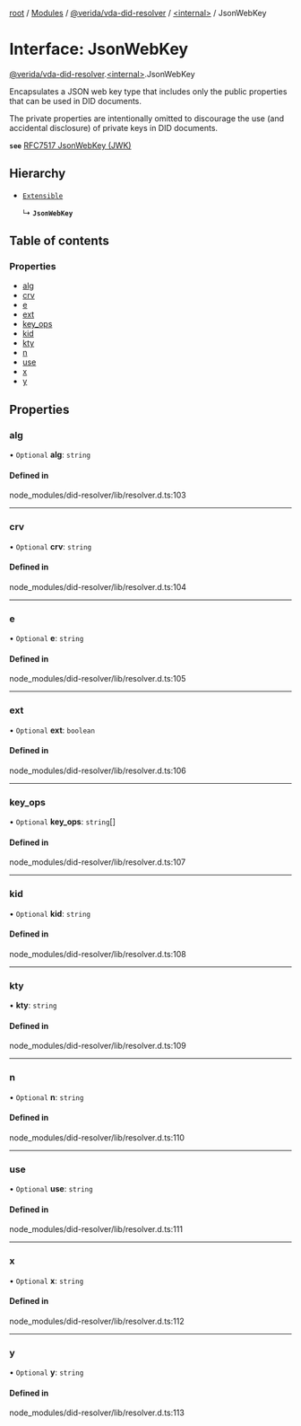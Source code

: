 [root](../README.md) / [Modules](../modules.md) / [@verida/vda-did-resolver](../modules/verida_vda_did_resolver.md) / [<internal\>](../modules/verida_vda_did_resolver._internal_.md) / JsonWebKey

# Interface: JsonWebKey

[@verida/vda-did-resolver](../modules/verida_vda_did_resolver.md).[<internal\>](../modules/verida_vda_did_resolver._internal_.md).JsonWebKey

Encapsulates a JSON web key type that includes only the public properties that
can be used in DID documents.

The private properties are intentionally omitted to discourage the use
(and accidental disclosure) of private keys in DID documents.

**`see`** [RFC7517 JsonWebKey (JWK)](https://www.rfc-editor.org/rfc/rfc7517)

## Hierarchy

- [`Extensible`](../modules/verida_vda_did_resolver._internal_.md#extensible)

  ↳ **`JsonWebKey`**

## Table of contents

### Properties

- [alg](verida_vda_did_resolver._internal_.JsonWebKey.md#alg)
- [crv](verida_vda_did_resolver._internal_.JsonWebKey.md#crv)
- [e](verida_vda_did_resolver._internal_.JsonWebKey.md#e)
- [ext](verida_vda_did_resolver._internal_.JsonWebKey.md#ext)
- [key\_ops](verida_vda_did_resolver._internal_.JsonWebKey.md#key_ops)
- [kid](verida_vda_did_resolver._internal_.JsonWebKey.md#kid)
- [kty](verida_vda_did_resolver._internal_.JsonWebKey.md#kty)
- [n](verida_vda_did_resolver._internal_.JsonWebKey.md#n)
- [use](verida_vda_did_resolver._internal_.JsonWebKey.md#use)
- [x](verida_vda_did_resolver._internal_.JsonWebKey.md#x)
- [y](verida_vda_did_resolver._internal_.JsonWebKey.md#y)

## Properties

### alg

• `Optional` **alg**: `string`

#### Defined in

node_modules/did-resolver/lib/resolver.d.ts:103

___

### crv

• `Optional` **crv**: `string`

#### Defined in

node_modules/did-resolver/lib/resolver.d.ts:104

___

### e

• `Optional` **e**: `string`

#### Defined in

node_modules/did-resolver/lib/resolver.d.ts:105

___

### ext

• `Optional` **ext**: `boolean`

#### Defined in

node_modules/did-resolver/lib/resolver.d.ts:106

___

### key\_ops

• `Optional` **key\_ops**: `string`[]

#### Defined in

node_modules/did-resolver/lib/resolver.d.ts:107

___

### kid

• `Optional` **kid**: `string`

#### Defined in

node_modules/did-resolver/lib/resolver.d.ts:108

___

### kty

• **kty**: `string`

#### Defined in

node_modules/did-resolver/lib/resolver.d.ts:109

___

### n

• `Optional` **n**: `string`

#### Defined in

node_modules/did-resolver/lib/resolver.d.ts:110

___

### use

• `Optional` **use**: `string`

#### Defined in

node_modules/did-resolver/lib/resolver.d.ts:111

___

### x

• `Optional` **x**: `string`

#### Defined in

node_modules/did-resolver/lib/resolver.d.ts:112

___

### y

• `Optional` **y**: `string`

#### Defined in

node_modules/did-resolver/lib/resolver.d.ts:113
